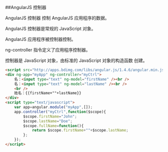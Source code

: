 ##AngularJS 控制器

AngularJS 控制器 控制 AngularJS 应用程序的数据。

AngularJS 控制器是常规的 JavaScript 对象。

AngularJS 应用程序被控制器控制。

ng-controller 指令定义了应用程序控制器。

控制器是 JavaScript 对象，由标准的 JavaScript 对象的构造函数 创建。

```html
<script src="http://apps.bdimg.com/libs/angular.js/1.4.6/angular.min.js"></script>
<div ng-app="myApp" ng-controller="myCtrl">
	名：<input type="text" ng-model="firstName" /><br />
	名：<input type="text" ng-model="lastName" /><br />
	<br />
	姓名：{{firstName+""+lastName}}
</div>
<script type="text/javascript">
	var app=angular.module("myApp",[]);
	app.controller("myCtrl",function($scope){
		$scope.firstName="John";
		$scope.lastName="Doe";
		$scope.fullName=function(){
			return $scope.firstName+""+$scope.lastName;
		};
	});
</script>
```

